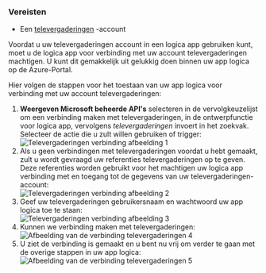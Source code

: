 ### <a name="prerequisites"></a>Vereisten

- Een [televergaderingen](https://salesforce.com) -account  


Voordat u uw televergaderingen account in een logica app gebruiken kunt, moet u de logica app voor verbinding met uw account televergaderingen machtigen. U kunt dit gemakkelijk uit gelukkig doen binnen uw app logica op de Azure-Portal.  

Hier volgen de stappen voor het toestaan van uw app logica voor verbinding met uw account televergaderingen:  
1. **Weergeven Microsoft beheerde API's** selecteren in de vervolgkeuzelijst om een verbinding maken met televergaderingen, in de ontwerpfunctie voor logica app, vervolgens *televergaderingen* invoert in het zoekvak. Selecteer de actie die u zult willen gebruiken of trigger:  
![Televergaderingen verbinding afbeelding 1](./media/connectors-create-api-salesforce/salesforce-1.png)  
2. Als u geen verbindingen met televergaderingen voordat u hebt gemaakt, zult u wordt gevraagd uw referenties televergaderingen op te geven. Deze referenties worden gebruikt voor het machtigen uw logica app verbinding met en toegang tot de gegevens van uw televergaderingen-account:  
![Televergaderingen verbinding afbeelding 2](./media/connectors-create-api-salesforce/salesforce-2.png)  
3. Geef uw televergaderingen gebruikersnaam en wachtwoord uw app logica toe te staan:  
 ![Televergaderingen verbinding afbeelding 3](./media/connectors-create-api-salesforce/salesforce-3.png)  
4. Kunnen we verbinding maken met televergaderingen:  
![Afbeelding van de verbinding televergaderingen 4](./media/connectors-create-api-salesforce/salesforce-4.png)  
5. U ziet de verbinding is gemaakt en u bent nu vrij om verder te gaan met de overige stappen in uw app logica:  
![Afbeelding van de verbinding televergaderingen 5](./media/connectors-create-api-salesforce/salesforce-5.png)  
